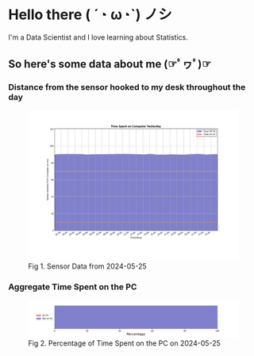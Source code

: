 
# Hello there ( ´◔ ω◔`) ノシ

I'm a Data Scientist and I love learning about Statistics.

## So here's some data about me (☞ﾟヮﾟ)☞


### Distance from the sensor hooked to my desk throughout the day
<figure>
  <picture>
    <source media="(prefers-color-scheme: dark)" srcset="Pi/readme/graphs/lineplot/dark-plot-2024-05-25.png">
    <source media="(prefers-color-scheme: light)" srcset="Pi/readme/graphs/lineplot/light-plot-2024-05-25.png">
    <img alt="Shows a black logo in light color mode and a white one in dark color mode." src="Pi/readme/graphs/lineplot/light-plot-2024-05-25.png">
  </picture>
  <figcaption>Fig 1. Sensor Data from 2024-05-25</figcaption>
</figure>



### Aggregate Time Spent on the PC
<figure>
  <picture>
    <source media="(prefers-color-scheme: dark)" srcset="Pi/readme/graphs/barplot/dark-plot-2024-05-25.png">
    <source media="(prefers-color-scheme: light)" srcset="Pi/readme/graphs/barplot/light-plot-2024-05-25.png">
    <img alt="Shows a black logo in light color mode and a white one in dark color mode." src="Pi/readme/graphs/barplot/light-plot-2024-05-25.png">
  </picture>
  <figcaption>Fig 2. Percentage of Time Spent on the PC on 2024-05-25</figcaption>
</figure>
